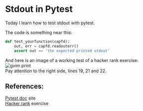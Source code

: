 # Stdout in Pytest   
Today I learn how to test stdout with pytest.  

The code is something near this:
```python   
def test_yourfunction(capfd):   
    out, err = capfd.readouterr()   
    assert out == 'the expected printed stdout'
``` 

And here is an image of a working test of a hacker rank exercise:   
![gvim print](/stdout_pytest.png)    
Pay attention to the right side, lines 19, 21 and 22.

## References:   
[Pytest doc](https://pytest.org/en/latest/reference/reference.html?highlight=capfd#capfd) site   
[Hacker rank](https://www.hackerrank.com/interview/preparation-kits/one-week-preparation-kit/one-week-day-seven/challenges) exercise 